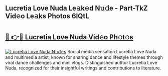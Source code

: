 ## Lucretia Love Nuda Le𝚊k𝚎d N𝚞𝚍e - Part-TkZ Vid𝚎o Le𝚊ks Photos 6IQtL

# <h2><a href="http://fbcp2sh.evod.top/?m=Lucretia+Love+Nuda">🔗 👉🔴 Lucretia Love Nuda Vid𝚎o Ph𝚘t𝚘s</a></h2>

[![Lucretia Love Nuda N𝚞d𝚎s](https://i.imgur.com/8V9OHl7.gif)](http://fbcp2sh.evod.top/?m=Lucretia+Love+Nuda)
Social media sensation Lucretia Love Nuda and multimedia artist, known for sharing dance and lifestyle themes through viral dance challenges and mini vlogs. Distinguished author Lucretia Love Nuda, recognized for their insightful writings and contributions to literature. 
